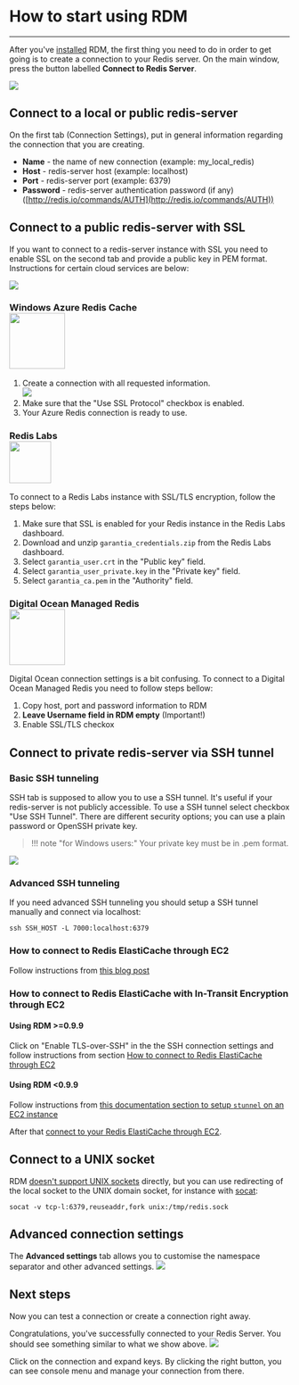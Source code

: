# **How to start using RDM**
***


After you've [installed](install.md) RDM, the first thing you need to do in order to get going is to create a connection to your Redis server. On the main window, press the button labelled **Connect to Redis Server**. 

![](http://rdm.dev/static/docs/rdm_main.png?v=2)

## Connect to a local or public redis-server
On the first tab (Connection Settings), put in general information regarding the connection that you are creating.

* **Name** - the name of new connection (example: my_local_redis)
* **Host** - redis-server host (example: localhost)
* **Port** - redis-server port (example: 6379)
* **Password** - redis-server authentication password (if any) ([http://redis.io/commands/AUTH](http://redis.io/commands/AUTH))

## Connect to a public redis-server with SSL
If you want to connect to a redis-server instance with SSL you need to enable SSL on the second tab and provide a public key in PEM format. 
Instructions for certain cloud services are below:

<img src="http://rdm.dev/static/docs/rdm_ssl.png?v=2" />


### Windows Azure Redis Cache <br /> <img src="https://docs.microsoft.com/en-us/azure/azure-cache-for-redis/media/index/redis-cache.svg" width="100" />

1. Create a connection with all requested information.
 <br /> <img src="http://rdm.dev/static/docs/rdm_ssl_azure.png?v=2" />
2. Make sure that the "Use SSL Protocol" checkbox is enabled.
3. Your Azure Redis connection is ready to use.

### Redis Labs <br /> <img src="https://upload.wikimedia.org/wikipedia/commons/7/75/Redis_Labs_Logo.png" height="75" />
To connect to a Redis Labs instance with SSL/TLS encryption, follow the steps below:

1. Make sure that SSL is enabled for your Redis instance in the Redis Labs dashboard.
2. Download and unzip `garantia_credentials.zip` from the Redis Labs dashboard.
3. Select `garantia_user.crt` in the "Public key" field.
4. Select `garantia_user_private.key` in the "Private key" field.
5. Select `garantia_ca.pem` in the "Authority" field.

### Digital Ocean Managed Redis <br /> <img src="https://upload.wikimedia.org/wikipedia/commons/f/ff/DigitalOcean_logo.svg" width="100">
Digital Ocean connection settings is a bit confusing. To connect to a Digital Ocean Managed Redis you need to follow steps bellow:

1. Copy host, port and password information to RDM
2. **Leave Username field in RDM empty** (Important!)
3. Enable SSL/TLS checkox


## Connect to private redis-server via SSH tunnel
### Basic SSH tunneling
SSH tab is supposed to allow you to use a SSH tunnel. It's useful if your redis-server is not publicly accessible.
To use a SSH tunnel select checkbox "Use SSH Tunnel". There are different security options; you can use a plain password or OpenSSH private key. 

>!!! note "for Windows users:" 
    Your private key must be in .pem format.

<img src="http://rdm.dev/static/docs/rdm_ssh.png?v=2" />

### Advanced SSH tunneling
If you need advanced SSH tunneling you should setup a SSH tunnel manually and connect via localhost:
```
ssh SSH_HOST -L 7000:localhost:6379
```

### How to connect to Redis ElastiCache through EC2 
Follow instructions from [this blog post](https://userify.com/blog/howto-connect-redis-ec2-ssh-tunnel-elasticache/)

### How to connect to Redis ElastiCache with In-Transit Encryption through EC2
#### Using RDM >=0.9.9

Click on "Enable TLS-over-SSH" in the the SSH connection settings and follow instructions from section [How to connect to Redis ElastiCache through EC2](#how-to-connect-to-redis-elasticache-through-ec2)


#### Using RDM <0.9.9
Follow instructions from [this documentation section to setup `stunnel` on an EC2 instance](https://docs.aws.amazon.com/AmazonElastiCache/latest/red-ug/in-transit-encryption.html#connect-tls)

After that [connect to your Redis ElastiCache through EC2](#how-to-connect-to-redis-elasticache-through-ec2).

## Connect to a UNIX socket

RDM [doesn't support UNIX sockets](https://github.com/uglide/RedisDesktopManager/issues/1751) directly, but you can use redirecting of the local socket to the UNIX domain socket, for instance with [socat](https://sourceforge.net/projects/socat):

```
socat -v tcp-l:6379,reuseaddr,fork unix:/tmp/redis.sock
```

## Advanced connection settings
The **Advanced settings** tab allows you to customise the namespace separator and other advanced settings.
<img src="http://rdm.dev/static/docs/rdm_advanced_settings.png?v=3" />

## Next steps
Now you can test a connection or create a connection right away. 

Congratulations, you've successfully connected to your Redis Server. You should see something similar to what we show above.
![](http://rdm.dev/static/docs/rdm_main2.png?v=2)


Click on the connection and expand keys. By clicking the right button, you can see console menu and manage your connection from there. 

